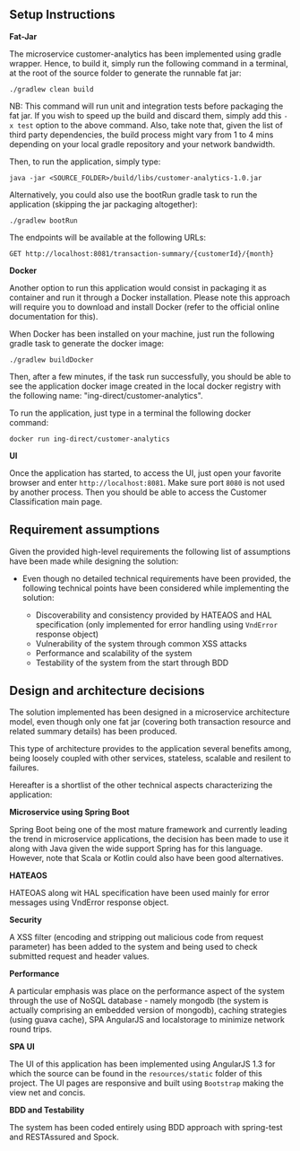 Setup Instructions
--

**Fat-Jar**

The microservice customer-analytics has been implemented using gradle wrapper. Hence, to build it, simply run the following command
in a terminal, at the root of the source folder to generate the runnable fat jar:

```
./gradlew clean build
```

NB: This command will run unit and integration tests before packaging
the fat jar. If you wish to speed up the build and discard them,
simply add this `-x test` option to the above command. Also, take note that,
given the list of third party dependencies, the build process might vary from
1 to 4 mins depending on your local gradle repository and your network bandwidth.

Then, to run the application, simply type:

```
java -jar <SOURCE_FOLDER>/build/libs/customer-analytics-1.0.jar
```

Alternatively, you could also use the bootRun gradle task to run the application (skipping the jar packaging altogether):

```
./gradlew bootRun
```

The endpoints will be available at the following URLs:

```
GET http://localhost:8081/transaction-summary/{customerId}/{month}
```


**Docker**


Another option to run this application would consist in packaging it as container
and run it through a Docker installation. Please note this approach will require you
to download and install Docker (refer to the official online documentation for this).

When Docker has been installed on your machine, just run the following gradle task
to generate the docker image:

```
./gradlew buildDocker
```

Then, after a few minutes, if the task run successfully, you should be able to see the application docker image
created in the local docker registry with the following name: "ing-direct/customer-analytics".

To run the application, just type in a terminal the following docker command:

```
docker run ing-direct/customer-analytics
```


**UI**

Once the application has started, to access the UI, just open your favorite browser and enter `http://localhost:8081`. Make sure port `8080`
is not used by another process. Then you should be able to access the Customer Classification main page.



Requirement assumptions
--

Given the provided high-level requirements the following list of assumptions have been made while designing the solution:

- Even though no detailed technical requirements have been provided, the following technical points have been
considered while implementing the solution:

    - Discoverability and consistency provided by HATEAOS and HAL specification
    (only implemented for error handling using `VndError` response object)
    - Vulnerability of the system through common XSS attacks
    - Performance and scalability of the system
    - Testability of the system from the start through BDD

Design and architecture decisions
--

The solution implemented has been designed in a microservice architecture model,
even though only one fat jar (covering both transaction resource and related summary details) has been produced.

This type of architecture provides to the application several benefits among, being loosely coupled
with other services, stateless, scalable and resilent to failures.

Hereafter is a shortlist of the other technical aspects characterizing the application:

**Microservice using Spring Boot**

Spring Boot being one of the most mature framework and currently leading the trend in microservice applications,
the decision has been made to use it along with Java given the wide support Spring has for this language.
However, note that Scala or Kotlin could also have been good alternatives.

**HATEAOS**

HATEOAS along wit HAL specification have been used mainly for error messages using VndError response object.

**Security**

A XSS filter (encoding and stripping out malicious code from request parameter) has been added to the system
and being used to check submitted request and header values.

**Performance**

A particular emphasis was place on the performance aspect of the system through
the use of NoSQL database - namely mongodb (the system is actually comprising an embedded version
of mongodb), caching strategies (using guava cache), SPA AngularJS and localstorage
to minimize network round trips.

**SPA UI**

The UI of this application has been implemented using AngularJS 1.3 for which
the source can be found in the `resources/static` folder of this project. The UI
pages are responsive and built using `Bootstrap` making the view net and concis.

**BDD and Testability**

The system has been coded entirely using BDD approach with spring-test and RESTAssured and Spock.
